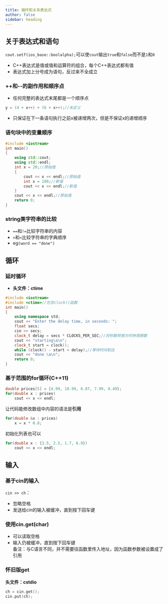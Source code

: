 ```yaml
---
title: 循环和关系表达式
author: false
sidebar: heading
---
```


## 关于表达式和语句
`cout.setf(ios_base::boolalpha);`可以使`cout`输出`true`和`false`而不是`1`和`0`

- C++表达式是值或值和运算符的组合，每个C++表达式都有值
- 表达式加上分号成为语句，反过来不全成立

### ++和--的副作用和顺序点
- 任何完整的表达式末尾都是一个顺序点
```cpp
y = (4 + x++) + (6 + x++);//未定义
```
- 只保证在下一条语句执行之前x被递增两次，但是不保证x的递增顺序

### 语句块中的变量顺序
```cpp
#include <iostream>
int main()
{
    using std::cout;
    using std::endl;
    int x = 20;//原始值
    {
        cout << x << endl;//原始值
        int x = 100;//新值
        cout << x << endl;//新值
    }
    cout << x << endl;//原始值
    return 0;
}
```

### string类字符串的比较
- `==`和`!=`比较字符串的内容
- `>`和`<`比较字符串的字典顺序
- eg`(word == "done")`

## 循环

### 延时循环
- **头文件：ctime**
```cpp
#include <iostream>
#include <ctime>//包含clock()函数
int main()
{
    using namespace std;
    cout << "Enter the delay time, in seconds: ";
    float secs;
    cin >> secs;
    clock_t delay = secs * CLOCKS_PER_SEC;//将秒数转换为时钟周期数
    cout << "starting\a\n";
    clock_t start = clock();
    while (clock() - start < delay);//等待时间到达
    cout << "done \a\n";
    return 0;
}
```

### 基于范围的for循环(C++11)
```cpp
double prices[5] = {4.99, 10.99, 6.87, 7.99, 8.49};
for(double x : prices)
    cout << x << endl;
```
让代码能修改数组中内容的语法是**引用**
```cpp
for(double &x : prices)
    x = x * 0.8;
```
初始化列表也可以
```cpp
for(double x : {3.5, 2.5, 1.7, 6.9})
    cout << x << endl;
```

## 输入

### 基于cin的输入
`cin >> ch`：
- 忽略空格
- 发送给cin的输入被缓冲，直到按下回车键

### 使用cin.get(char)
- 可以读取空格
- 输入仍被缓冲，直到按下回车键<br>
备注：与C语言不同，并不需要往函数里传入地址，因为函数参数被设置成了引用

### 怀旧版get
**头文件：cstdio**
```cpp
ch = cin.get();
cin.put(ch);
```